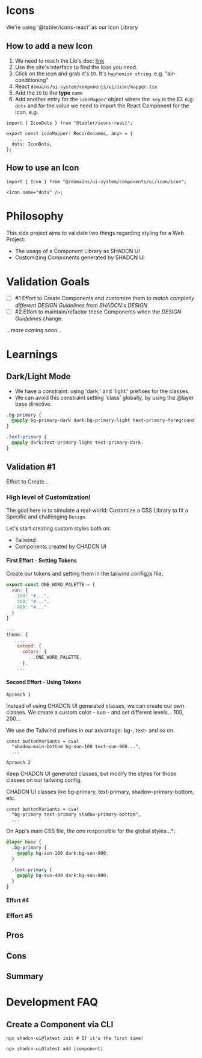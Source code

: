 # Icons

We're using '@tabler/icons-react' as our Icon Library

## How to add a new Icon

1. We need to reach the Lib's doc: [link](https://tabler.io/icons)
2. Use the site's interface to find the Icon you need.
3. Click on the icon and grab it's `ID`. It's `hyphenize string`. e.g. "air-conditioning"
4. React `domains/ui-system/components/ui/icon/mapper.tsx`
5. Add the `ID` to the **type** `name`
6. Add another entry for the `iconMapper` object where the` key` is the ID. e.g: `dots` and for the value we need to import the React Component for the icon. e.g

```tsx
import { IconDots } from "@tabler/icons-react";

export const iconMapper: Record<names, any> = {
  ...,
  dots: IconDots,
};
```

## How to use an Icon

```tsx
import { Icon } from "@/domains/ui-system/components/ui/icon/icon";

<Icon name="dots" />;
```

# Philosophy

This side project aims to validate two things regarding styling for a Web Project:

- The usage of a Component Library as SHADCN UI
- Customizing Components generated by SHADCN UI

# Validation Goals

- [ ] #1 Effort to Create Components and customize them to _match completly different *DESIGN Guidelines*_ from _SHADCN's DESIGN_
- [ ] #2 Effort to maintain/refactor these Components when the _DESIGN Guidelines_ change.

...more coming soon...

# Learnings

## Dark/Light Mode

- We have a constraint: using 'dark:' and 'light:' prefixes for the classes.
- We can avoid this constraint setting 'class' globally, by using the @layer base directive.

```css
.bg-primary {
  @apply bg-primary-dark dark:bg-primary-light text-primary-foreground;
}

.text-primary {
  @apply dark:text-primary-light text-primary-dark;
}
```

## Validation #1

Effort to Create...

### High level of Customization!

The goal here is to simulate a real-world: Customize a CSS Library to fit a Specific and challenging `Design`.

Let's start creating custom styles both on:

- Tailwind
- Components created by CHADCN UI

#### First Effort - Setting Tokens

Create our tokens and setting them in the tailwind.config.js file.

```js
export const ONE_WORD_PALETTE = {
  sun: {
    100: "#...",
    500: "#...",
    900: "#..."
  }
}

...
theme: {
   ...,
    extend: {
      colors: {
        ...ONE_WORD_PALETTE,
      },
    ...
```

#### Second Effort - Using Tokens

`Aproach 1`

Instead of using CHADCN UI generated classes, we can create our own classes. We create a custom color - sun - and set different levels... 100, 200...

We use the Tailwind prefixes in our advantage: bg-, text- and so on.

```tsx
const buttonVariants = cva(
  "shadow-main-bottom bg-sun-100 text-sun-900...",
  ...
```

`Aproach 2`

Keep CHADCN UI generated classes, but modify the styles for those classes on our tailwing config.

CHADCN UI classes like bg-primary, text-primary, shadow-primary-bottom, etc.

```tsx
const buttonVariants = cva(
  "bg-primary text-primary shadow-primary-bottom",
  ...
```

On App's main CSS file, the one responsible for the global styles...\*:

```css
@layer base {
  .bg-primary {
    @apply bg-sun-100 dark:bg-sun-900;
  }

  .text-primary {
    @apply bg-sun-400 dark:bg-sun-800;
  }
}
```

#### Effort #4

### Effort #5

## Pros

## Cons

## Summary

# Development FAQ

## Create a Component via CLI

```shell
npx shadcn-ui@latest init # If it's the first time!

npx shadcn-ui@latest add [component]
```
